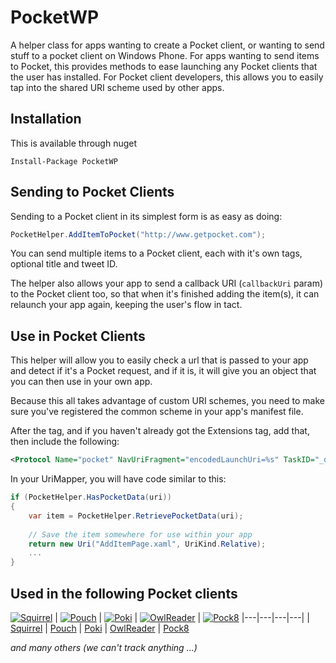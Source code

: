 PocketWP
========

A helper class for apps wanting to create a Pocket client, or wanting to send stuff to a pocket client on Windows Phone. For apps wanting to send items to Pocket, this provides methods to ease launching any Pocket clients that the user has installed. For Pocket client developers, this allows you to easily tap into the shared URI scheme used by other apps. 

## Installation ##
This is available through nuget 

```
Install-Package PocketWP
```

## Sending to Pocket Clients ##
Sending to a Pocket client in its simplest form is as easy as doing:

```c#
PocketHelper.AddItemToPocket("http://www.getpocket.com");
```

You can send multiple items to a Pocket client, each with it's own tags, optional title and tweet ID. 

The helper also allows your app to send a callback URI (`callbackUri` param) to the Pocket client too, so that when it's finished adding the item(s), it can relaunch your app again, keeping the user's flow in tact.

## Use in Pocket Clients ##
This helper will allow you to easily check a url that is passed to your app and detect if it's a Pocket request, and if it is, it will give you an object that you can then use in your own app.

Because this all takes advantage of custom URI schemes, you need to make sure you've registered the common scheme in your app's manifest file.

After the <Token> tag, and if you haven't already got the Extensions tag, add that, then include the following:
```xml
<Protocol Name="pocket" NavUriFragment="encodedLaunchUri=%s" TaskID="_default" />
```

In your UriMapper, you will have code similar to this:

```c#
if (PocketHelper.HasPocketData(uri))
{
    var item = PocketHelper.RetrievePocketData(uri);
    
    // Save the item somewhere for use within your app
    return new Uri("AddItemPage.xaml", UriKind.Relative);
    ...
}
```

## Used in the following Pocket clients

[![Squirrel](http://cdn.marketplaceimages.windowsphone.com/v8/images/32f117a4-6b57-4a92-ab42-71aa0fa8503f?imageType=ws_icon_tiny)](http://www.windowsphone.com/s?appid=67821d47-e348-45d5-90d7-0930bea50bee) | [![Pouch](http://cdn.marketplaceimages.windowsphone.com/v8/images/84b7b6d4-3827-4cd8-aead-12e3896b64a0?imageType=ws_icon_tiny)](http://www.windowsphone.com/s?appid=b648e223-119c-4632-a03c-de4f26d4b0cb) | [![Poki](http://cdn.marketplaceimages.windowsphone.com/v8/images/7f549ebf-f83b-48b1-a781-839efe3aa640?imageType=ws_icon_tiny)](http://www.windowsphone.com/s?appid=2532ff45-aa3f-4aba-a266-ed7ec71d47bd) | [![OwlReader](http://cdn.marketplaceimages.windowsphone.com/v8/images/92d70b06-5386-4ffd-99bd-b47aea17aefe?imageType=ws_icon_tiny)](http://www.windowsphone.com/s?appid=3042945a-f1ce-4a0f-99db-800cd8b9169d) | [![Pock8](http://cdn.marketplaceimages.windowsphone.com/v8/images/985d2286-f7d1-40b1-b3e9-f6e72a28f737?imageType=ws_icon_tiny)](http://www.windowsphone.com/s?appid=c00715a7-d2d4-48c1-94e2-2ecc7c1b798b)
|---|---|---|---|
| [Squirrel](http://www.windowsphone.com/s?appid=67821d47-e348-45d5-90d7-0930bea50bee) | [Pouch](http://www.windowsphone.com/s?appid=b648e223-119c-4632-a03c-de4f26d4b0cb) | [Poki](http://www.windowsphone.com/s?appid=2532ff45-aa3f-4aba-a266-ed7ec71d47bd) | [OwlReader](http://www.windowsphone.com/s?appid=3042945a-f1ce-4a0f-99db-800cd8b9169d) | [Pock8](http://www.windowsphone.com/s?appid=c00715a7-d2d4-48c1-94e2-2ecc7c1b798b)

_and many others (we can't track anything ...)_
